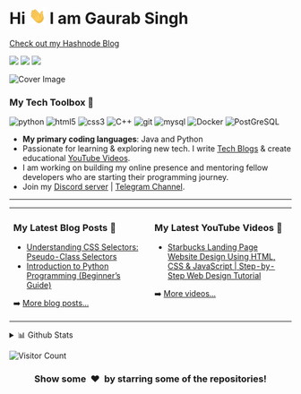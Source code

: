 # Hi <img src="https://raw.githubusercontent.com/ABSphreak/ABSphreak/master/gifs/Hi.gif" width="30px"> I am Gaurab Singh

[Check out my Hashnode Blog](https://hashnode.com/@gauravprajapati99/)

[<img height="30" src="https://img.shields.io/badge/twitter-%231DA1F2.svg?&style=for-the-badge&logo=twitter&logoColor=white" />][twitter]
[<img height="30" src = "https://img.shields.io/badge/Youtube-%23E4405F.svg?&style=for-the-badge&logo=Youtube&logoColor=white">][Youtube] 
[<img height="30" src="https://img.shields.io/badge/linkedin-blue.svg?&style=for-the-badge&logo=linkedin&logoColor=white" />][LinkedIn]

![Cover Image](https://github.com/gaurabsingh022/gaurabsingh022/blob/1895dc99c98f5f34240417c077d0a1bcf57afe33/Cover%20pic2.png)

### My Tech Toolbox 🧰

<p align="left">
  <img src="https://cdn3.iconfinder.com/data/icons/logos-and-brands-adobe/512/267_Python-512.png" alt="python" width="40" height="40"/> 
  <img src="https://upload.wikimedia.org/wikipedia/commons/thumb/6/61/HTML5_logo_and_wordmark.svg/512px-HTML5_logo_and_wordmark.svg.png" alt="html5" height="40"/> 
  <img src="https://upload.wikimedia.org/wikipedia/commons/thumb/d/d5/CSS3_logo_and_wordmark.svg/1200px-CSS3_logo_and_wordmark.svg.png" alt="css3" height="40"/> 
  <img src="https://i.pinimg.com/originals/99/f8/87/99f887833c475448723d3c9ac16c179b.png" alt="C++" width="40" height="40"/> 
  <img src="https://www.vectorlogo.zone/logos/git-scm/git-scm-icon.svg" alt="git" width="40" height="40"/> 
  <img src="https://i.pinimg.com/originals/50/f1/58/50f1582a95bdac10f1c3fa295c8b947b.png" alt="mysql" width="40" height="40"/>
  <img src="https://cdn3.iconfinder.com/data/icons/logos-and-brands-adobe/512/97_Docker-512.png" alt="Docker" width="40" height="40"/>
  <img src="https://upload.wikimedia.org/wikipedia/commons/2/29/Postgresql_elephant.svg" alt="PostGreSQL" width="40" height="40"/>
</p>

- **My primary coding languages**: Java and Python
- Passionate for learning & exploring new tech. I write [Tech Blogs](https://gauravprajapati.hashnode.dev/) & create educational [YouTube Videos](https://www.youtube.com/c/wigtech/).
- I am working on building my online presence and mentoring fellow developers who are starting their programming journey.
- Join my [Discord server](https://discord.gg/) | [Telegram Channel](https://t.me/technicalgaurav1999).

---

<table>
<tr>
<td valign="top" width="50%">

### My Latest Blog Posts 🌱
<!-- BLOG-POST-LIST:START -->
- [Understanding CSS Selectors: Pseudo-Class Selectors](https://gauravprajapati.hashnode.dev/understanding-css-selectors-pseudo-class-selectors)
- [Introduction to Python Programming (Beginner’s Guide)](https://gauravprajapati.hashnode.dev/introduction-to-python-programming-beginners-guide)
<!-- BLOG-POST-LIST:END -->
➡️ [More blog posts...](https://gauravprajapati.hashnode.dev/)

</td>
<td valign="top" width="50%">

### My Latest YouTube Videos 🌱
<!-- YOUTUBE:START -->
- [Starbucks Landing Page Website Design Using HTML, CSS & JavaScript | Step-by-Step Web Design Tutorial](https://www.youtube.com/watch?v=fwvmlHvNg5s&t=5s)
<!-- YOUTUBE:END -->
➡️ [More videos...](https://www.youtube.com/c/wingtech/)

</td>
</table>

<details>
<summary>📊 Github Stats</summary>

<p align="center"> 
  <img src="https://github-readme-stats.vercel.app/api?username=Gauravprajapati199&show_icons=true&theme=gotham" alt="Gaurav Prajapati | Stats" />
</p>

</details>

![Visitor Count](https://profile-counter.glitch.me/{Gaurabsingh022}/count.svg)

[twitter]: https://twitter.com/gaurav895950
[youtube]: https://www.youtube.com/c/WingTech/
[LinkedIn]: https://www.linkedin.com/in/gaurabsingh/
[Hashnode]: https://gauravprajapati.hashnode.dev/
[gmail]: https://gaurabsingh022gmail.com
[Facebook]: https://www.facebook.com/gauravprajapati91

<h3 align="center">Show some &nbsp;❤️&nbsp; by starring some of the repositories!</h3>
